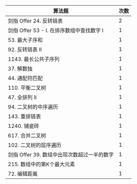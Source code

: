| 算法题                             | 次数 |
|---------------------------------|----|
| 剑指 Offer 24\. 反转链表              | 2  |
| 剑指 Offer 53 \- I\. 在排序数组中查找数字 I | 1  |
| 53\. 最大子序和                      | 1  |
| 92\. 反转链表 II                    | 1  |
| 1143\. 最长公共子序列                  | 1  |
| 37\. 解数独                        | 1  |
| 44\. 通配符匹配                      | 1  |
| 110\. 平衡二叉树                     | 1  |
| 47\. 全排列 II                     | 1  |
| 94\. 二叉树的中序遍历                   | 1  |
| 143\. 重排链表                      | 1  |
| 1240\. 铺瓷砖                      | 1  |
| 617\. 合并二叉树                     | 1  |
| 102\. 二叉树的层序遍历                  | 1  |
| 剑指 Offer 39\. 数组中出现次数超过一半的数字    | 1  |
| 215\. 数组中的第K个最大元素               | 1  |
| 72\. 编辑距离                       | 1  |
